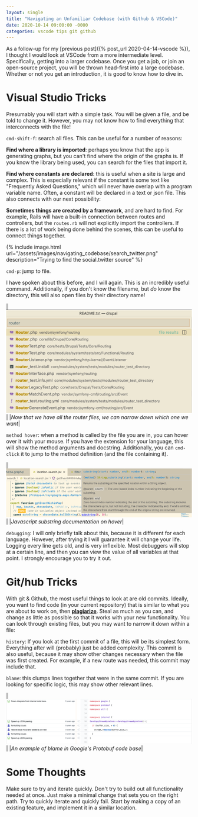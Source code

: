 ```yaml
---
layout: single
title: "Navigating an Unfamiliar Codebase (with Github & VSCode)"
date: 2020-10-14 09:00:00 -0000
categories: vscode tips git github
---
```


As a follow-up for my [previous post]({% post_url 2020-04-14-vscode %}), I thought I would look at VSCode from a more intermediate level. Specifically, getting into a larger codebase. Once you get a job, or join an open-source project, you will be thrown head-first into a large codebase. Whether or not you get an introduction, it is good to know how to dive in.

# Visual Studio Tricks

Presumably you will start with a simple task. You will be given a file, and be told to change it. However, you may not know how to find everything that interconnects with the file!

`cmd-shift-f`: search all files. This can be useful for a number of reasons:

__Find where a library is imported__: perhaps you know that the app is generating graphs, but you can't find where the origin of the graphs is. If you know the library being used, you can search for the files that import it.

__Find where constants are declared__: this is useful when a site is large and complex. This is especially relevant if the constant is some text like "Frequently Asked Questions," which will never have overlap with a program variable name. Often, a constant will be declared in a text or json file. This also connects with our next possibility:

__Sometimes things are created by a framework__, and are hard to find. For example, Rails will have a built-in connection between routes and controllers, but the `routes.rb` will not explicitly import the controllers. If there is a lot of work being done behind the scenes, this can be useful to connect things together.

{% include image.html url="/assets/images/navigating_codebase/search_twitter.png" description="Trying to find the social.twitter source" %}

`cmd-p`: jump to file. 

I have spoken about this before, and I will again. This is an incredibly useful command. Additionally, if you don't know the filename, but _do_ know the directory, this will also open files by their directory name!

|![Searching for the right router](/assets/images/navigating_codebase/open_file.png)|
|_Now that we have all the router files, we can narrow down which one we want_|

`method hover`: when a method is called by the file you are in, you can hover over it with your mouse. If you have the extension for your language, this will show the method arguments and docstring. Additionally, you can `cmd-click` it to jump to the method definition (and the file containing it).

|![Javascript substring documentation on hover](/assets/images/navigating_codebase/method_overview.png)|
|_Javascript substring documentation on hover_|

`debugging`: I will only briefly talk about this, because it is different for each language. However, after trying it I will guarantee it will change your life. Logging every line gets old, and is very inflexible. Most debuggers will stop at a certain line, and then you can view the value of all variables at that point. I strongly encourage you to try it out.

# Git/hub Tricks

With git & Github, the most useful things to look at are old commits. Ideally, you want to find code (in your current repository) that is similar to what you are about to work on, then [__plagiarize__](https://www.youtube.com/watch?v=gXlfXirQF3A). Steal as much as you can, and change as little as possible so that it works with your new functionality. You can look through existing files, but you may want to narrow it down within a file:

`history`: If you look at the first commit of a file, this will be its simplest form. Everything after will (probably) just be added complexity. This commit is also useful, because it may show other changes necessary when the file was first created. For example, if a new route was needed, this commit may include that.

`blame`: this clumps lines together that were in the same commit. If you are looking for specific logic, this may show other relevant lines.

|![Protobuf code blame](/assets/images/navigating_codebase/code_blame.png)|
|_An example of blame in Google's Protobuf code base_|

# Some Thoughts

Make sure to try and iterate quickly. Don't try to build out all functionality needed at once. Just make a minimal change that sets you on the right path. Try to quickly iterate and quickly fail. Start by making a copy of an existing feature, and implement it in a similar location.